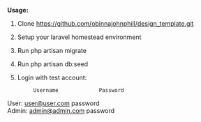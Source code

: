 <strong>Usage:</strong>

1. Clone https://github.com/obinnajohnphill/design_template.git

2. Setup your laravel homestead environment

3. Run php artisan migrate 

4. Run php artisan db:seed

5. Login with test account:
      
            Username             Password
User:       user@user.com        password <br>
Admin:      admin@admin.com      password

